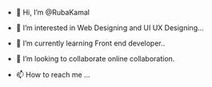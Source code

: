 - 👋 Hi, I’m @RubaKamal
- 👀 I’m interested in Web Designing and UI UX Designing...
- 🌱 I’m currently learning Front end developer..
- 💞️ I’m looking to collaborate online collaboration.


- 📫 How to reach me ...

<!---
RubaKamal/RubaKamal is a ✨ special ✨ repository because its `README.md` (this file) appears on your GitHub profile.
You can click the Preview link to take a look at your changes.
--->
